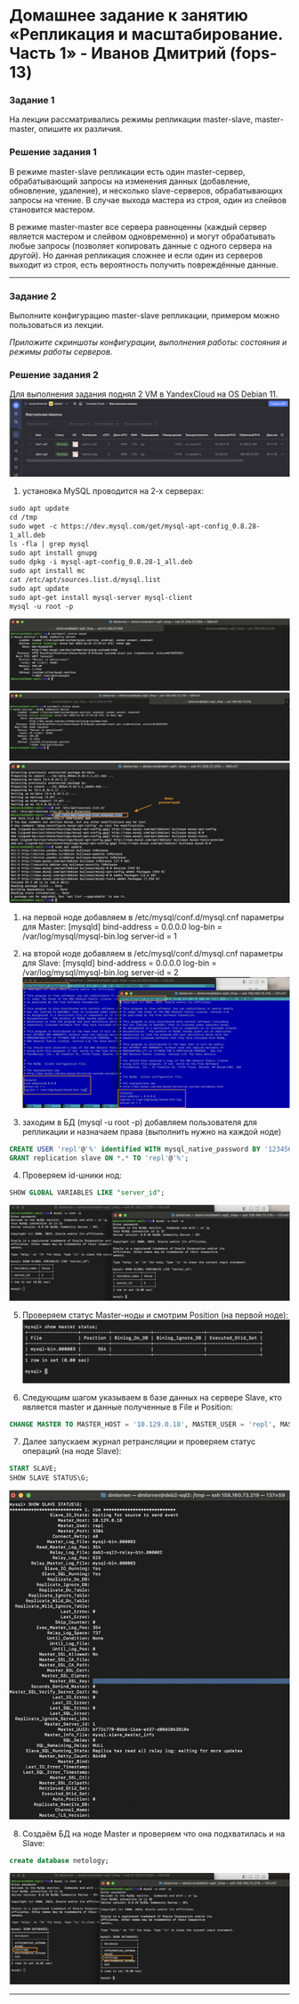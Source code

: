 # Домашнее задание к занятию «Репликация и масштабирование. Часть 1» - Иванов Дмитрий (fops-13)


### Задание 1

На лекции рассматривались режимы репликации master-slave, master-master, опишите их различия.

### Решение задания 1

В режиме master-slave репликации есть один master-сервер, обрабатывающий запросы на изменения данных (добавление, обновление, удаление), и несколько slave-серверов, обрабатывающих запросы на чтение. В случае выхода мастера из строя, один из слейвов становится мастером.

В режиме master-master все сервера равноценны (каждый сервер является мастером и слейвом одновременно) и могут обрабатывать любые запросы (позволяет копировать данные с одного сервера на другой). Но данная репликация сложнее и если один из серверов выходит из строя, есть вероятность получить повреждённые данные.

---

### Задание 2

Выполните конфигурацию master-slave репликации, примером можно пользоваться из лекции.

*Приложите скриншоты конфигурации, выполнения работы: состояния и режимы работы серверов.*

### Решение задания 2

Для выполнения задания поднял 2 VM в YandexCloud на OS Debian 11.
![12-06_1](https://github.com/dmlorren/netology-homework/blob/main/Data_storage/img/12-06_1.png)

1. установка MySQL проводится на 2-х серверах:
```
sudo apt update
cd /tmp
sudo wget -c https://dev.mysql.com/get/mysql-apt-config_0.8.28-1_all.deb
ls -fla | grep mysql
sudo apt install gnupg
sudo dpkg -i mysql-apt-config_0.8.28-1_all.deb
sudo apt install mc
cat /etc/apt/sources.list.d/mysql.list
sudo apt update
sudo apt-get install mysql-server mysql-client
mysql -u root -p
```
![12-06_2](https://github.com/dmlorren/netology-homework/blob/main/Data_storage/img/12-06_2.png)
![12-06_3](https://github.com/dmlorren/netology-homework/blob/main/Data_storage/img/12-06_3.png)
![12-06_4](https://github.com/dmlorren/netology-homework/blob/main/Data_storage/img/12-06_4.png)

1. на первой ноде добавляем в /etc/mysql/conf.d/mysql.cnf параметры для Master:
[mysqld]
bind-address = 0.0.0.0
log-bin = /var/log/mysql/mysql-bin.log
server-id = 1

2. на второй ноде добавляем в /etc/mysql/conf.d/mysql.cnf параметры для Slave:
[mysqld]
bind-address = 0.0.0.0
log-bin = /var/log/mysql/mysql-bin.log
server-id = 2
![12-06_5](https://github.com/dmlorren/netology-homework/blob/main/Data_storage/img/12-06_5.png)

3. заходим в БД (mysql -u root -p) добавляем пользователя для репликации и назначаем права (выполнить нужно на каждой ноде)
```sql
CREATE USER 'repl'@'%' identified WITH mysql_native_password BY '123456';
GRANT replication slave ON *.* TO 'repl'@'%';
```

4. Проверяем id-шники нод:
```sql
SHOW GLOBAL VARIABLES LIKE "server_id";
```
![12-06_6](https://github.com/dmlorren/netology-homework/blob/main/Data_storage/img/12-06_6.png)

5. Проверяем статус Master-ноды и смотрим Position (на первой ноде):
![12-06_7](https://github.com/dmlorren/netology-homework/blob/main/Data_storage/img/12-06_7.png)

6. Следующим шагом указываем в базе данных на сервере Slave, кто является master и данные полученные в File и Position:
```sql   
CHANGE MASTER TO MASTER_HOST = '10.129.0.18', MASTER_USER = 'repl', MASTER_PASSWORD = '123456', MASTER_LOG_FILE = 'mysql-bin.000003', MASTER_LOG_POS = 354;
```

7. Далее запускаем журнал ретрансляции и проверяем статус операций (на ноде Slave):
```sql 
START SLAVE;
SHOW SLAVE STATUS\G;
```
![12-06_8](https://github.com/dmlorren/netology-homework/blob/main/Data_storage/img/12-06_8.png)

8. Создаём БД на ноде Master и проверяем что она подхватилась и на Slave:
```sql 
create database netology;
```
![12-06_9](https://github.com/dmlorren/netology-homework/blob/main/Data_storage/img/12-06_9.png)

---

